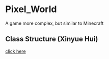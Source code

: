 # Pixel_World
A game more complex, but similar to Minecraft

## Class Structure (Xinyue Hui)
 [click here](https://github.com/Pixel-World-Game/Pixel_World/blob/master/class_structure.md)
